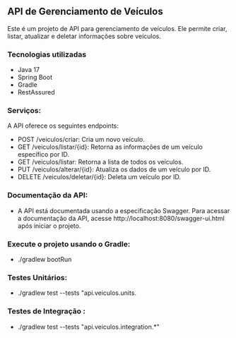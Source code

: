 ## API de Gerenciamento de Veículos

Este é um projeto de API para gerenciamento de veículos. Ele permite criar, listar, atualizar e deletar informações sobre veículos.

### Tecnologias utilizadas

- Java 17
- Spring Boot
- Gradle
- RestAssured

### Serviços:

A API oferece os seguintes endpoints:

- POST /veiculos/criar: Cria um novo veículo.
- GET /veiculos/listar/{id}: Retorna as informações de um veículo específico por ID.
- GET /veiculos/listar: Retorna a lista de todos os veículos.
- PUT /veiculos/alterar/{id}: Atualiza os dados de um veículo por ID.
- DELETE /veiculos/deletar/{id}: Deleta um veículo por ID.

### Documentação da API:

- A API está documentada usando a especificação Swagger. Para acessar a documentação da API, acesse http://localhost:8080/swagger-ui.html após iniciar o projeto.

### Execute o projeto usando o Gradle:
- ./gradlew bootRun

### Testes Unitários:
- ./gradlew test --tests "api.veiculos.units.

### Testes de Integração :
- ./gradlew test --tests "api.veiculos.integration.*"
